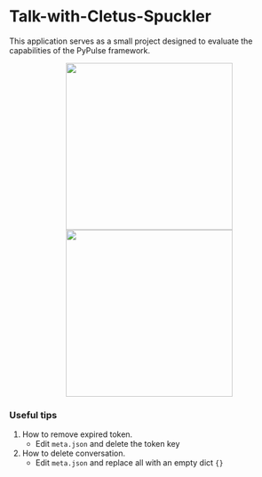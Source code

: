 ﻿# Talk-with-Cletus-Spuckler

This application serves as a small project designed to evaluate the capabilities of the PyPulse framework.

<div align="center">
<img src="https://github.com/zabbix-byte/Talk-with-Cletus-Spuckler/assets/67012651/9d840561-7d41-41fb-b54c-121c5f26cfac" width="300px">
<img src="https://github.com/zabbix-byte/Talk-with-Cletus-Spuckler/assets/67012651/a7da2c02-4223-4083-936c-e12675521af1" width="300px">
</div>

### Useful tips

1. How to remove expired token.
    - Edit `meta.json` and delete the token key
2. How to delete conversation.
    - Edit `meta.json` and replace all with an empty dict `{}`
